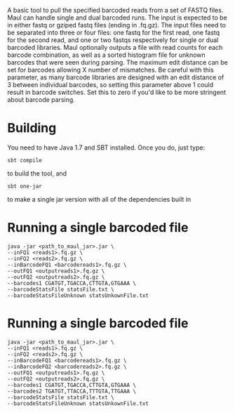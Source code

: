 A basic tool to pull the specified barcoded reads from a set of FASTQ files.  Maul can handle single and dual barcoded runs.  The input is expected to
be in either fastq or gziped fastq files (ending in .fq.gz).  The input files need to be separated into three or four files: one fastq for the first read,
one fastq for the second read, and one or two fastqs respectively for single or dual barcoded libraries. Maul optionally outputs a file with read counts for each
barcode combination, as well as a sorted histogram file for unknown barcodes that were seen during parsing.  The maximum edit distance can be set for barcodes
allowing X number of mismatches.  Be careful with this parameter, as many barcode libraries are designed with an edit distance of 3 between individual barcodes, so setting
this parameter above 1 could result in barcode switches. Set this to zero if you'd like to be more stringent about barcode parsing.

Building
==============
You need to have Java 1.7 and SBT installed.  Once you do, just type: 

`
sbt compile
`

to build the tool, and 

`
sbt one-jar
`

to make a single jar version with all of the dependencies built in

Running a single barcoded file
===============
```
java -jar <path_to_maul_jar>.jar \
--inFQ1 <reads1>.fq.gz \
--inFQ2 <reads2>.fq.gz \
--inBarcodeFQ1 <barcodereads1>.fq.gz \
--outFQ1 <outputreads1>.fq.gz \
--outFQ2 <outputreads2>.fq.gz \
--barcodes1 CGATGT,TGACCA,CTTGTA,GTGAAA \
--barcodeStatsFile statsFile.txt \
--barcodeStatsFileUnknown statsUnkownFile.txt
```

Running a single barcoded file
===============
```
java -jar <path_to_maul_jar>.jar \
--inFQ1 <reads1>.fq.gz \
--inFQ2 <reads2>.fq.gz \
--inBarcodeFQ1 <barcodereads1>.fq.gz \
--inBarcodeFQ2 <barcodereads2>.fq.gz \
--outFQ1 <outputreads1>.fq.gz \
--outFQ2 <outputreads2>.fq.gz \
--barcodes1 CGATGT,TGACCA,CTTGTA,GTGAAA \
--barcodes2 TGATGT,TTACCA,TTTGTA,TTGAAA \
--barcodeStatsFile statsFile.txt \
--barcodeStatsFileUnknown statsUnkownFile.txt
```
